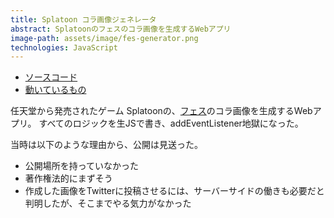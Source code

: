 ```yaml
---
title: Splatoon コラ画像ジェネレータ
abstract: Splatoonのフェスのコラ画像を生成するWebアプリ
image-path: assets/image/fes-generator.png
technologies: JavaScript
---
```


- [ソースコード](https://github.com/genya0407/fes_generator)
- [動いているもの](https://kuminecraft.xyz/fes)

任天堂から発売されたゲーム Splatoonの、[フェス](https://www.nintendo.co.jp/wiiu/agmj/festival/)のコラ画像を生成するWebアプリ。
すべてのロジックを生JSで書き、addEventListener地獄になった。

当時は以下のような理由から、公開は見送った。

- 公開場所を持っていなかった
- 著作権法的にまずそう
- 作成した画像をTwitterに投稿させるには、サーバーサイドの働きも必要だと判明したが、そこまでやる気力がなかった
